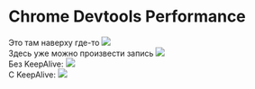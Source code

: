 # Chrome Devtools Performance

<div class="flex gap-32 mt-10">
  <div class="flex flex-col gap-16">
  <v-clicks> 
  <div class="flex flex-col gap-2">
      <span class="text-zinc-500 text-base">Это там наверху где-то </span>
      <img class="w-90" src="/tabs.png" />
    </div>
    <div class="flex flex-col gap-2">
      <span class="text-zinc-500 text-base">Здесь уже можно произвести запись</span>
      <img class="w-90" src="/performance.png" />
    </div>
  </v-clicks>
  </div>
  <div>
  <v-clicks> 
 <div class="flex flex-col gap-4 mt-1">
      <span class="text-zinc-500 text-base">Без KeepAlive: </span>
      <img class="w-60" src="/chrome_none.png" />
    </div>
    <div class="flex flex-col mt-10 gap-4">
      <span class="text-zinc-500 text-base">С KeepAlive: </span>
      <img class="w-60" src="/chrome.png" />
    </div>
  </v-clicks>
  </div>
</div>

<!-- Обратимся к такой замечательной штуке как Chrome Devtools и табу performace
Измерения проводились в течении 18 секунд (вводили данные и переключались между страницами)
Scripting (Время скриптов): Время, потраченное на выполнение JavaScript.
Rendering (Время рендеринга): Время, потраченное на отрисовку компонентов в браузере.

KeepAlive сохраняет состояние компонентов и предотвращает необходимость повторного выполнения некоторых скриптов при переключении между компонентами.
KeepAlive позволяет избежать повторной полной отрисовки при повторной активации компонентов.
 -->
